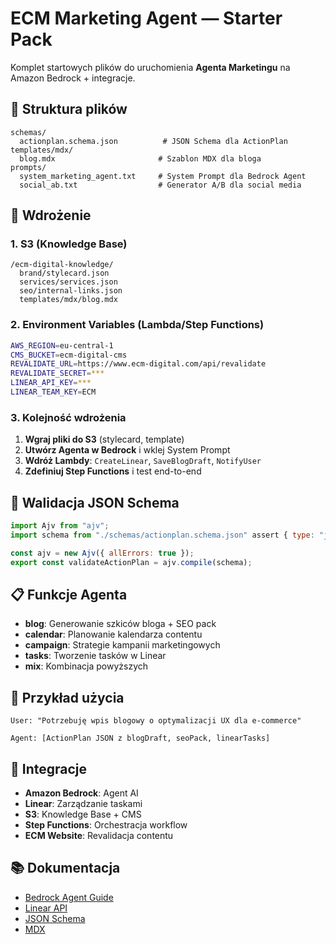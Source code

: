 # ECM Marketing Agent — Starter Pack

Komplet startowych plików do uruchomienia **Agenta Marketingu** na Amazon Bedrock + integracje.

## 📁 Struktura plików

```
schemas/
  actionplan.schema.json          # JSON Schema dla ActionPlan
templates/mdx/
  blog.mdx                       # Szablon MDX dla bloga
prompts/
  system_marketing_agent.txt     # System Prompt dla Bedrock Agent
  social_ab.txt                  # Generator A/B dla social media
```

## 🚀 Wdrożenie

### 1. S3 (Knowledge Base)

```
/ecm-digital-knowledge/
  brand/stylecard.json
  services/services.json
  seo/internal-links.json
  templates/mdx/blog.mdx
```

### 2. Environment Variables (Lambda/Step Functions)

```bash
AWS_REGION=eu-central-1
CMS_BUCKET=ecm-digital-cms
REVALIDATE_URL=https://www.ecm-digital.com/api/revalidate
REVALIDATE_SECRET=***
LINEAR_API_KEY=***
LINEAR_TEAM_KEY=ECM
```

### 3. Kolejność wdrożenia

1. **Wgraj pliki do S3** (stylecard, template)
2. **Utwórz Agenta w Bedrock** i wklej System Prompt
3. **Wdróż Lambdy**: `CreateLinear`, `SaveBlogDraft`, `NotifyUser`
4. **Zdefiniuj Step Functions** i test end-to-end

## 🔧 Walidacja JSON Schema

```js
import Ajv from "ajv";
import schema from "./schemas/actionplan.schema.json" assert { type: "json" };

const ajv = new Ajv({ allErrors: true });
export const validateActionPlan = ajv.compile(schema);
```

## 📋 Funkcje Agenta

- **blog**: Generowanie szkiców bloga + SEO pack
- **calendar**: Planowanie kalendarza contentu
- **campaign**: Strategie kampanii marketingowych
- **tasks**: Tworzenie tasków w Linear
- **mix**: Kombinacja powyższych

## 🎯 Przykład użycia

```
User: "Potrzebuję wpis blogowy o optymalizacji UX dla e-commerce"

Agent: [ActionPlan JSON z blogDraft, seoPack, linearTasks]
```

## 🔗 Integracje

- **Amazon Bedrock**: Agent AI
- **Linear**: Zarządzanie taskami
- **S3**: Knowledge Base + CMS
- **Step Functions**: Orchestracja workflow
- **ECM Website**: Revalidacja contentu

## 📚 Dokumentacja

- [Bedrock Agent Guide](https://docs.aws.amazon.com/bedrock/)
- [Linear API](https://developers.linear.app/)
- [JSON Schema](https://json-schema.org/)
- [MDX](https://mdxjs.com/)
